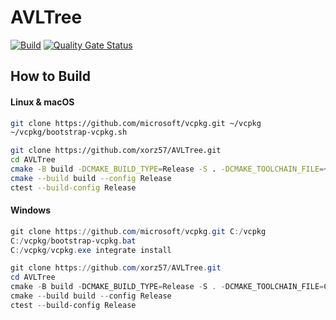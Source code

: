 # AVLTree

[![Build](https://github.com/xorz57/AVLTree/actions/workflows/Build.yml/badge.svg)](https://github.com/xorz57/AVLTree/actions/workflows/Build.yml)
[![Quality Gate Status](https://sonarcloud.io/api/project_badges/measure?project=xorz57_AVLTree&metric=alert_status)](https://sonarcloud.io/summary/new_code?id=xorz57_AVLTree)

## How to Build

#### Linux & macOS

```bash
git clone https://github.com/microsoft/vcpkg.git ~/vcpkg
~/vcpkg/bootstrap-vcpkg.sh

git clone https://github.com/xorz57/AVLTree.git
cd AVLTree
cmake -B build -DCMAKE_BUILD_TYPE=Release -S . -DCMAKE_TOOLCHAIN_FILE=~/vcpkg/scripts/buildsystems/vcpkg.cmake
cmake --build build --config Release
ctest --build-config Release
```

#### Windows

```powershell
git clone https://github.com/microsoft/vcpkg.git C:/vcpkg
C:/vcpkg/bootstrap-vcpkg.bat
C:/vcpkg/vcpkg.exe integrate install

git clone https://github.com/xorz57/AVLTree.git
cd AVLTree
cmake -B build -DCMAKE_BUILD_TYPE=Release -S . -DCMAKE_TOOLCHAIN_FILE=C:/vcpkg/scripts/buildsystems/vcpkg.cmake
cmake --build build --config Release
ctest --build-config Release
```
